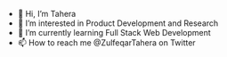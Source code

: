 - 👋 Hi, I’m Tahera 
- 👀 I’m interested in Product Development and Research 
- 🌱 I’m currently learning Full Stack Web Development 
- 📫 How to reach me @ZulfeqarTahera on Twitter

<!---
tahera-z/tahera-z is a ✨ special ✨ repository because its `README.md` (this file) appears on your GitHub profile.
You can click the Preview link to take a look at your changes.
--->
